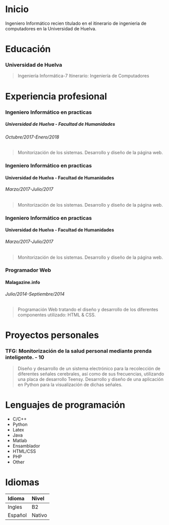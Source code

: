 # Inicio
  
  Ingeniero Informático recien titulado en el itinerario de ingenieria de computadores en la Universidad de Huelva.

# Educación

### Universidad de Huelva ###
>Ingeniería Informática-7
>Itinerario: Ingeniería de Computadores

# Experiencia profesional 

### Ingeniero Informático en practicas
##### Universidad de Huelva - Facultad de Humanidades
###### Octubre/2017-Enero/2018
> Monitorización de los sistemas.
> Desarrollo y diseño de la página web.

### Ingeniero Informático en practicas
#### Universidad de Huelva - Facultad de Humanidades
###### Marzo/2017-Julio/2017
> Monitorización de los sistemas.
> Desarrollo y diseño de la página web.

### Ingeniero Informático en practicas
#### Universidad de Huelva - Facultad de Humanidades
###### Marzo/2017-Julio/2017
> Monitorización de los sistemas.
> Desarrollo y diseño de la página web.

### Programador Web
#### Malagazine.info
###### Julio/2014-Septiembre/2014
> Programación Web tratando el diseño y desarrollo de los diferentes componentes utilizado: HTML & CSS.

# Proyectos personales

### TFG: Monitorización de la salud personal mediante prenda inteligente. - 10
> Diseño y desarrollo de un sistema electrónico para la recolección de diferentes señales cerebrales, así como de sus frecuencias, utilizando una placa de desarrollo Teensy.
> Desarrollo y diseño de una aplicación en Python para la visualización de dichas señales.

# Lenguajes de programación

* C/C++
* Python
* Latex
* Java
* Matlab
* Ensamblador
* HTML/CSS
* PHP
* Other

# Idiomas

| Idioma       | Nivel   |
|:-------------|:--------|
| Ingles       | B2      | 
| Español      | Nativo  |

